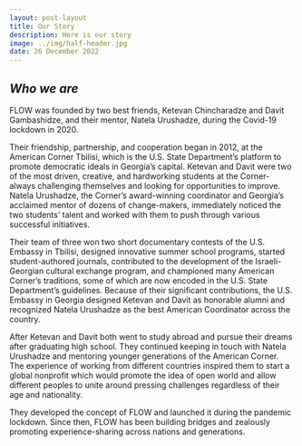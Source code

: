 ```yaml
---
layout: post-layout
title: Our Story
description: Here is our story
image: ../img/half-header.jpg
date: 26 December 2022
---
```


## ***Who we are***

FLOW was founded by two best friends, Ketevan Chincharadze and Davit
Gambashidze, and their mentor, Natela Urushadze, during the Covid-19
lockdown in 2020.

Their friendship, partnership, and cooperation began in 2012, at the
American Corner Tbilisi, which is the U.S. State Department’s platform to
promote democratic ideals in Georgia’s capital. Ketevan and Davit were two
of the most driven, creative, and hardworking students at the Corner-
always challenging themselves and looking for opportunities to improve.
Natela Urushadze, the Corner’s award-winning coordinator and Georgia’s
acclaimed mentor of dozens of change-makers, immediately noticed the two
students’ talent and worked with them to push through various successful
initiatives.

Their team of three won two short documentary contests of the U.S. Embassy
in Tbilisi, designed innovative summer school programs, started
student-authored journals, contributed to the development of the
Israeli-Georgian cultural exchange program, and championed many American
Corner’s traditions, some of which are now encoded in the U.S. State
Department’s guidelines. Because of their significant contributions, the
U.S. Embassy in Georgia designed Ketevan and Davit as honorable alumni and
recognized Natela Urushadze as the best American Coordinator across the
country.

<!-- <p align="center" style="font-size:14px">
<img src="../img/grass.jpg" alt="drawing" width="100%">
This is the grass
</p> -->

After Ketevan and Davit both went to study abroad and pursue their dreams
after graduating high school. They continued keeping in touch with Natela
Urushadze and mentoring younger generations of the American Corner. The
experience of working from different countries inspired them to start a
global nonprofit which would promote the idea of open world and allow
different peoples to unite around pressing challenges regardless of their
age and nationality.

They developed the concept of FLOW and launched it during the pandemic
lockdown. Since then, FLOW has been building bridges and zealously
promoting experience-sharing across nations and generations.
